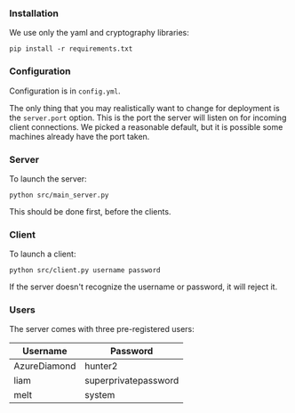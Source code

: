 ### Installation

We use only the yaml and cryptography libraries:

```
pip install -r requirements.txt
```

### Configuration

Configuration is in `config.yml`.

The only thing that you may realistically want to change for deployment is the `server.port` option. This is the port the server will listen on for incoming client connections. We picked a reasonable default, but it is possible some machines already have the port taken.

### Server

To launch the server:

```
python src/main_server.py
```

This should be done first, before the clients.

### Client

To launch a client:

```
python src/client.py username password
```

If the server doesn't recognize the username or password, it will reject it.

### Users

The server comes with three pre-registered users:

| Username | Password |
|-------------|-------|
| AzureDiamond      | hunter2   |
| liam      | superprivatepassword   |
| melt      | system   |

